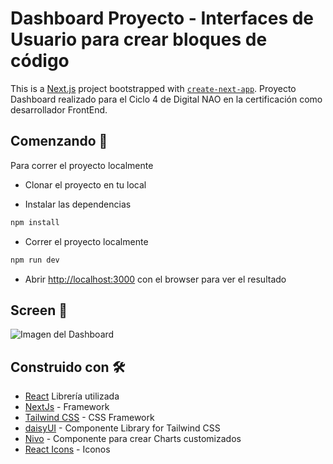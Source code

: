# Dashboard Proyecto  - Interfaces de Usuario para crear bloques de código   
This is a [Next.js](https://nextjs.org/) project bootstrapped with [`create-next-app`](https://github.com/vercel/next.js/tree/canary/packages/create-next-app).
Proyecto Dashboard realizado para el Ciclo 4 de Digital NAO en la certificación como desarrollador FrontEnd.

## Comenzando 🚀

Para correr el proyecto localmente
* Clonar el proyecto en tu local

* Instalar las dependencias 
```bash
npm install
```

* Correr el proyecto localmente
```bash
npm run dev
```

* Abrir [http://localhost:3000](http://localhost:3000) con el browser para ver el resultado


## Screen 📌
![Imagen del Dashboard](./public/screen-dashboard.gif)


## Construido con 🛠️
* [React](https://react.dev/) Librería utilizada 
* [NextJs](https://nextjs.org/) - Framework
* [Tailwind CSS](https://tailwindcss.com/) - CSS Framework
* [daisyUI](https://daisyui.com/) - Componente Library for Tailwind CSS
* [Nivo](https://nivo.rocks/) - Componente para crear Charts customizados
* [React Icons](https://react-icons.github.io/react-icons/) - Iconos  








